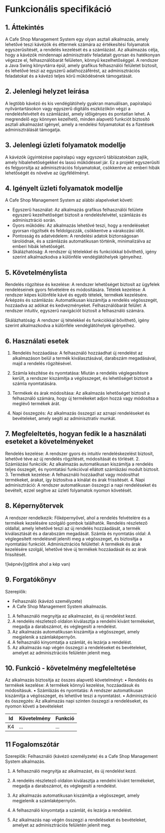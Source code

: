 # Funkcionális specifikáció
## 1. Áttekintés
A Cafe Shop Management System egy olyan asztali alkalmazás, amely lehetővé teszi
kávézók és éttermek számára az értékesítési folyamatok egyszerűsítését, a rendelés
kezelését és a számlázást. Az alkalmazás célja, hogy a kávézók mindennapi adminisztratív
feladatait gyorsan és hatékonyan végezze el, felhasználóbarát felületen, könnyű
kezelhetőséggel. A rendszer a Java Swing könyvtárra épül, amely grafikus felhasználói
felületet biztosít, és lehetővé teszi az egyszerű adathozzáférést, az adminisztrációs
feladatokat és a kávézó teljes körű működésének támogatását.

## 2. Jelenlegi helyzet leírása
A legtöbb kávézó és kis vendéglátóhely gyakran manuálisan, papíralapú nyilvántartásokon vagy egyszerű digitális eszközökön végzi a rendelésfelvételt és számlázást, amely időigényes és pontatlan lehet. A megrendelő egy könnyen kezelhető, minden alapvető funkciót biztosító asztali alkalmazást igényel, amely a rendelési folyamatokat és a fizetések adminisztrálását támogatja.

## 3. Jelenlegi üzleti folyamatok modellje
A kávézók ügyintézése papíralapú vagy egyszerű táblázatokban zajlik, amely hibalehetőségekkel és lassú működéssel jár. Ez a projekt egyszerűsíti és felgyorsítja az adminisztrációs folyamatokat, csökkentve az emberi hibák lehetőségét és növelve az ügyfélélményt.


## 4. Igényelt üzleti folyamatok modellje
A Cafe Shop Management System az alábbi alapelveket követi:

 - Egyszerű használat: Az alkalmazás grafikus felhasználói felülete egyszerű
      kezelhetőséget biztosít a rendelésfelvétel, számlázás és adminisztráció során.
 - Gyors működés: Az alkalmazás lehetővé teszi, hogy a rendeléseket gyorsan
      rögzítsék és feldolgozzák, csökkentve a várakozási időt.
 - Pontosság és adatvédelem: A rendelési adatok biztonságosan tárolódnak, és a
      számlázás automatikusan történik, minimalizálva az emberi hibák lehetőségét.
 - Skálázhatóság: A rendszer új tételekkel és funkciókkal bővíthető, igény szerint
      alkalmazkodva a különféle vendéglátóhelyek igényeihez.

## 5. Követelménylista
Rendelés rögzítése és kezelése: A rendszer lehetőséget biztosít az ügyfelek
rendeléseinek gyors felvételére és módosítására.
Tételek kezelése: A rendszer képes különféle kávé és egyéb tételek, termékek
kezelésére.
Árképzés és számlázás: Automatikusan kiszámítja a rendelés végösszegét,
hozzáadva az adókat és kedvezményeket.
Felhasználóbarát felület: A rendszer intuitív, egyszerű navigációt biztosít a
felhasználó számára.

Skálázhatóság: A rendszer új tételekkel és funkciókkal bővíthető, igény szerint
alkalmazkodva a különféle vendéglátóhelyek igényeihez.

## 6. Használati esetek
1.	Rendelés hozzáadása: A felhasználó hozzáadhat új rendelést az alkalmazáson belül a termék kiválasztásával, darabszám megadásával, majd a rendelés rögzítésével.
   
2.	Számla készítése és nyomtatása: Miután a rendelés véglegesítésre került, a rendszer kiszámítja a végösszeget, és lehetőséget biztosít a számla nyomtatására.
   
3.	Termékek és árak módosítása: Az alkalmazás lehetőséget biztosít a felhasználó számára, hogy új termékeket adjon hozzá vagy módosítsa a meglévő termékek árát.

4. Napi összegzés: Az alkalmazás összegzi az aznapi rendeléseket és bevételeket, amely segíti az adminisztratív munkát.

## 7. Megfeleltetés, hogyan fedik le a használati eseteket a követelményeket
Rendelés kezelése: A rendszer gyors és intuitív rendeléskezelést biztosít, lehetővé
téve az új rendelés rögzítését, módosítását és törlését.
2. Számlázási funkciók: Az alkalmazás automatikusan kiszámítja a rendelés teljes
   összegét, és nyomtatási funkcióval ellátott számlázási modult biztosít.
3. Termékek kezelése: A felhasználó hozzáadhat vagy módosíthat termékeket, árakat,
   így biztosítva a kínálat és árak frissítését.
4. Napi adminisztráció: A rendszer automatikusan összegzi a napi rendeléseket és
   bevételt, ezzel segítve az üzleti folyamatok nyomon követését.
## 8. Képernyőtervek
A rendszer rendelkezik:
Főképernyővel, ahol a rendelés felvételére és a termékek kezelésére szolgáló gombok találhatók.
Rendelés részletező oldallal, amely lehetővé teszi az új rendelés hozzáadását, a termék kiválasztását és a darabszám megadását.
Számla és nyomtatás oldal: A véglegesített rendelésnél jeleníti meg a végösszeget, és biztosítja a nyomtatási funkciót.
Adminisztrációs felülettel: A termékek és árak kezelésére szolgál, lehetővé téve új termékek hozzáadását és az árak frissítését.


![képnév](gitlink ahol a kép van)

## 9. Forgatókönyv
Szereplők: 
 - Felhasználó (kávézó személyzete)
 - A Cafe Shop Management System
   alkalmazás.

 1. A felhasználó megnyitja az alkalmazást, és új rendelést kezd.
 2. A rendelés részletező oldalon kiválasztja a rendelni kívánt termékeket, megadja a
    darabszámot, és véglegesíti a rendelést.
 3. Az alkalmazás automatikusan kiszámítja a végösszeget, amely megjelenik a
    számlaképernyőn.
 4. A felhasználó kinyomtatja a számlát, és lezárja a rendelést.
 5. Az alkalmazás nap végén összegzi a rendeléseket és bevételeket, amelyet az
    adminisztrációs felületén jelenít meg.

## 10. Funkció - követelmény megfeleltetése

Az alkalmazás biztosítja az összes alapvető követelményt:
•	Rendelés és termékek kezelése: A termékek könnyű kezelése, hozzáadásuk és módosításuk.
•	Számlázás és nyomtatás: A rendszer automatikusan kiszámítja a végösszeget, és lehetővé teszi a nyomtatást.
•	Adminisztráció és összegzés: Az alkalmazás napi szinten összegzi a rendeléseket, és nyomon követi a bevételeket

| Id | Követelmény | Funkció |
| :---: | --- | --- |
| K4 | ... | ... |

## 11 Fogalomszótár
Szereplők: Felhasználó (kávézó személyzete) és a Cafe Shop Management System
alkalmazás.
1. A felhasználó megnyitja az alkalmazást, és új rendelést kezd.
2. A rendelés részletező oldalon kiválasztja a rendelni kívánt termékeket, megadja a
   darabszámot, és véglegesíti a rendelést.
3. Az alkalmazás automatikusan kiszámítja a végösszeget, amely megjelenik a
   számlaképernyőn.

4. A felhasználó kinyomtatja a számlát, és lezárja a rendelést.
5. Az alkalmazás nap végén összegzi a rendeléseket és bevételeket, amelyet az
   adminisztrációs felületén jelenít meg.
